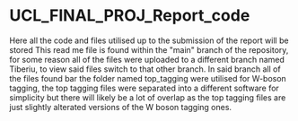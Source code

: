 # UCL_FINAL_PROJ_Report_code
Here all the code and files utilised up to the submission of the report will be stored
This read me file is found within the "main" branch of the repository, for some reason all of the files were uploaded to a different branch named Tiberiu, to view said files switch to that other branch.
In said branch all of the files found bar the folder named top_tagging were utilised for W-boson tagging, the top tagging files were separated into a different software for simplicity but there will likely be a lot of overlap as the top tagging files are just slightly alterated versions of the W boson tagging ones.
